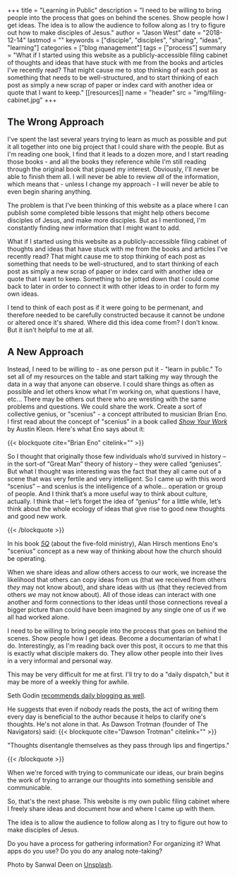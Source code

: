 +++
title = "Learning in Public"
description = "I need to be willing to bring people into the process that goes on behind the scenes. Show people how I get ideas. The idea is to allow the audience to follow along as I try to figure out how to make disciples of Jesus."
author = "Jason West"
date = "2018-12-14"
lastmod = ""
keywords = ["disciple", "disciples", "sharing", "ideas", "learning"]
categories = ["blog management"]
tags = ["process"]
summary = "What if I started using this website as a publicly-accessible filing cabinet of thoughts and ideas that have stuck with me from the books and articles I've recently read? That might cause me to stop thinking of each post as something that needs to be well-structured, and to start thinking of each post as simply a new scrap of paper or index card with another idea or quote that I want to keep."
[[resources]]
  name = "header"
  src = "img/filing-cabinet.jpg"
+++

## The Wrong Approach
I've spent the last several years trying to learn as much as possible and put it all together into one big project that I could share with the people. But as I'm reading one book, I find that it leads to a dozen more, and I start reading those books - and all the books they reference while I'm still reading through the original book that piqued my interest. Obviously, I'll never be able to finish them all. I will never be able to review *all* of the information, which means that - unless I change my approach - I will never be able to even begin sharing anything.

The problem is that I've been thinking of this website as a place where I can publish some completed bible lessons that might help others become disciples of Jesus, and make more disciples. But as I mentioned, I'm constantly finding new information that I might want to add.

What if I started using this website as a publicly-accessible filing cabinet of thoughts and ideas that have stuck with me from the books and articles I've recently read? That might cause me to stop thinking of each post as something that needs to be well-structured, and to start thinking of each post as simply a new scrap of paper or index card with another idea or quote that I want to keep. Something to be jotted down that I could come back to later in order to connect it with other ideas to in order to form my own ideas.

I tend to think of each post as if it were going to be permenant, and therefore needed to be carefully constructed because it cannot be undone or altered once it's shared. Where did this idea come from? I don't know. But it isn't helpful to me at all.

## A New Approach
Instead, I need to be willing to - as one person put it - "learn in public." To set all of my resources on the table and start talking my way through the data in a way that anyone can observe. I could share things as often as possible and let others know what I'm working on, what questions I have, etc... There may be others out there who are wresting with the same problems and questions. We could share the work. Create a sort of collective genius, or "scenius" - a concept attributed to musician Brian Eno. I first read about the concept of "scenius" in a book called [*Show Your Work*](https://amzn.to/2QZFxhz) by Austin Kleon. Here's what Eno says about it:

{{< blockquote cite="Brian Eno" citelink="" >}}
  <p>So I thought that originally those few individuals who’d survived in history – in the sort-of “Great Man” theory of history – they were called “geniuses”. But what I thought was interesting was the fact that they all came out of a scene that was very fertile and very intelligent. So I came up with this word “scenius” – and scenius is the intelligence of a whole… operation or group of people. And I think that’s a more useful way to think about culture, actually. I think that – let’s forget the idea of “genius” for a little while, let’s think about the whole ecology of ideas that give rise to good new thoughts and good new work.</p>
{{< /blockquote >}}

In his book [*5Q*](https://amzn.to/2SLNLHa) (about the five-fold ministry), Alan Hirsch mentions Eno's "scenius" concept as a new way of thinking about how the church should be operating.

When we share ideas and allow others access to our work, we increase the likelihood that others can copy ideas from us (that we received from others *they* may not know about), and share ideas with us (that they recieved from others *we* may not know about). All of those ideas can interact with one another and form connections to ther ideas until those connections reveal a bigger picture than could have been imagined by any single one of us if we all had worked alone.

I need to be willing to bring people into the process that goes on behind the scenes. Show people how I get ideas. Become a documentarian of what I do. Interestingly, as I'm reading back over this post, it occurs to me that this is exactly what disciple makers do. They allow other people into their lives in a very informal and personal way.

This may be very difficult for me at first. I'll try to do a "daily dispatch," but it may be more of a weekly thing for awhile.

Seth Godin [recommends daily blogging as well](https://seths.blog/2018/10/the-first-1000-are-the-most-difficult/).

He suggests that even if nobody reads the posts, the act of writing them every day is beneficial to the author because it helps to clarify one's thoughts. He's not alone in that. As Dawson Trotman (founder of The Navigators) said:
{{< blockquote cite="Dawson Trotman" citelink="" >}}
  <p>"Thoughts disentangle themselves as they pass through lips and fingertips."</p>
{{< /blockquote >}}

When we're forced with trying to communicate our ideas, our brain begins the work of trying to arrange our thoughts into something sensible and communicable.

So, that's the next phase. This website is my own public filing cabinet where I freely share ideas and document how and where I came up with them.

The idea is to allow the audience to follow along as I try to figure out how to make disciples of Jesus.

Do you have a process for gathering information? For organizing it? What apps do you use? Do you do any analog note-taking?

Photo by Sanwal Deen on [Unsplash](https://unsplash.com/photos/GJCWj-n3h4E).
